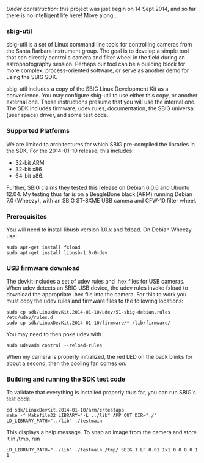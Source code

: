 _Under contstruction:_ this project was just begin on 14 Sept 2014,
and so far there is no intelligent life here!  Move along...

### sbig-util

sbig-util is a set of Linux command line tools for controlling cameras
from the Santa Barbara Instrument group.  The goal is to develop a simple
tool that can directly control a camera and filter wheel in the field
during an astrophotography session.  Perhaps our tool can be a building
block for more complex, process-oriented software, or serve as another
demo for using the SBIG SDK.

sbig-util includes a copy of the SBIG Linux Development Kit
as a convenience.  You may configure sbig-util to use either this copy,
or another external one.  These instructions presume that you will use
the internal one.  The SDK includes firmware, udev rules, documentation,
the SBIG universal (user space) driver, and some test code.

### Supported Platforms

We are limited to architectures for which SBIG pre-compiled the
libraries in the SDK.  For the 2014-01-10 release, this includes:
* 32-bit ARM
* 32-bit x86
* 64-bit x86.

Further, SBIG claims they tested this release on Debian 6.0.6 and
Ubuntu 12.04.  My testing thus far is on a BeagleBone black (ARM)
running Debian 7.0 (Wheezy), with an SBIG ST-8XME USB camera and
CFW-10 filter wheel.

### Prerequisites

You will need to install libusb version 1.0.x and fxload.
On Debian Wheezy use:
```
sudo apt-get install fxload
sudo apt-get install libusb-1.0-0-dev
```

### USB firmware download

The devkit includes a set of udev rules and .hex files for USB cameras.
When udev detects an SBIG USB device, the udev rules invoke fxload to
download the appropriate .hex file into the camera.  For this to work
you must copy the udev rules and firmware files to the following locations:
```
sudo cp sdk/LinuxDevKit.2014-01-10/udev/51-sbig-debian.rules /etc/udev/rules.d
sudo cp sdk/LinuxDevKit.2014-01-10/firmware/* /lib/firmware/
```
You may need to then poke udev with
```
sudo udevadm control --reload-rules
```
When my camera is properly initialized, the red LED on the back blinks
for about a second, then the cooling fan comes on.

### Building and running the SDK test code

To validate that everything is installed properly thus far,
you can run SBIG's test code.
```
cd sdk/LinuxDevKit.2014-01-10/arm/c/testapp
make -f Makefile32 LIBRARY="-L ../lib" APP_OUT_DIR="./"
LD_LIBRARY_PATH="../lib" ./testmain
```
This displays a help message.  To snap an image from the camera
and store it in /tmp, run
```
LD_LIBRARY_PATH="../lib" ./testmain /tmp/ SBIG 1 LF 0.01 1x1 0 0 0 0 1 1
```
